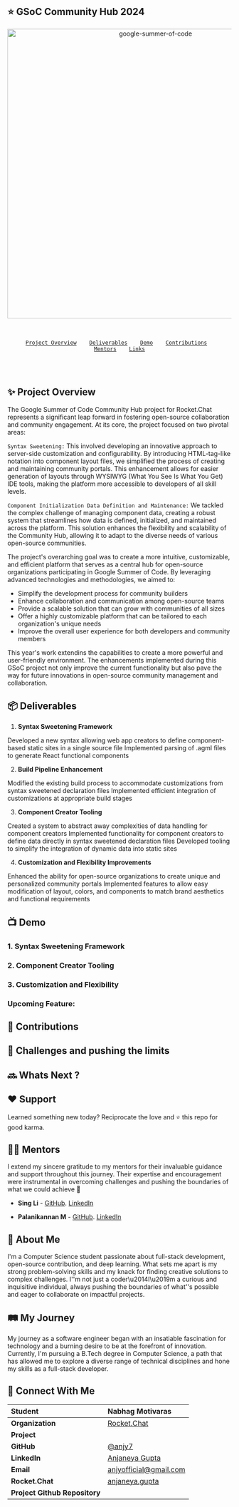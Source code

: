 ## ⭐ GSoC Community Hub 2024
<div align="center">
<a href="https://summerofcode.withgoogle.com/projects/#6521788818784256"><img src="https://i.imgur.com/pgkUceb.png" width="650" alt="google-summer-of-code"></a>
<br>
</div>

<br>
<br>

<p align="center">
<code> <a href="#-project-overview">Project Overview</a>&nbsp;&nbsp;&nbsp; <a href="#-deliverables">Deliverables</a>&nbsp;&nbsp;&nbsp; <a href="#-demo">Demo</a>&nbsp;&nbsp;&nbsp; <a href="#-contributions">Contributions</a>&nbsp;&nbsp;&nbsp; <a href="#-mentors">Mentors</a>&nbsp;&nbsp;&nbsp; <a href="#-links">Links</a>
</code>
</p>

<br>
<br>

## ✨ Project Overview
The Google Summer of Code Community Hub project for Rocket.Chat represents a significant leap forward in fostering open-source collaboration and community engagement.
At its core, the project focused on two pivotal areas:

`Syntax Sweetening:` This involved developing an innovative approach to server-side customization and configurability. By introducing HTML-tag-like notation into component layout files, we simplified the process of creating and maintaining community portals. This enhancement allows for easier generation of layouts through WYSIWYG (What You See Is What You Get) IDE tools, making the platform more accessible to developers of all skill levels.

`Component Initialization Data Definition and Maintenance:` We tackled the complex challenge of managing component data, creating a robust system that streamlines how data is defined, initialized, and maintained across the platform. This solution enhances the flexibility and scalability of the Community Hub, allowing it to adapt to the diverse needs of various open-source communities.

The project's overarching goal was to create a more intuitive, customizable, and efficient platform that serves as a central hub for open-source organizations participating in Google Summer of Code. By leveraging advanced technologies and methodologies, we aimed to:

- Simplify the development process for community builders
-  Enhance collaboration and communication among open-source teams
- Provide a scalable solution that can grow with communities of all sizes
- Offer a highly customizable platform that can be tailored to each organization's unique needs
- Improve the overall user experience for both developers and community members

This year's work extendins the capabilities to create a more powerful and user-friendly environment. The enhancements implemented during this GSoC project not only improve the current functionality but also pave the way for future innovations in open-source community management and collaboration.


## 📦 Deliverables
1. **Syntax Sweetening Framework**

Developed a new syntax allowing web app creators to define component-based static sites in a single source file
Implemented parsing of .agml files to generate React functional components

2. **Build Pipeline Enhancement**

Modified the existing build process to accommodate customizations from syntax sweetened declaration files
Implemented efficient integration of customizations at appropriate build stages

3. **Component Creator Tooling**

Created a system to abstract away complexities of data handling for component creators
Implemented functionality for component creators to define data directly in syntax sweetened declaration files
Developed tooling to simplify the integration of dynamic data into static sites

4. **Customization and Flexibility Improvements**

Enhanced the ability for open-source organizations to create unique and personalized community portals
Implemented features to allow easy modification of layout, colors, and components to match brand aesthetics and functional requirements


## 📺 Demo 
### 1. Syntax Sweetening Framework

### 2. Component Creator Tooling

### 3. Customization and Flexibility


### Upcoming Feature:

## 🚀 Contributions

## 🦾 Challenges and pushing the limits

</div>

## 🔜 Whats Next ?

## ❤️ Support
Learned something new today? Reciprocate the love and ⭐ this repo for good karma.
    
## 🙌🏼 Mentors
I extend my sincere gratitude to my mentors for their invaluable guidance and support throughout this journey. Their expertise and encouragement were instrumental in overcoming challenges and pushing the boundaries of what we could achieve 🙏 

- **Sing Li** - [GitHub](https://github.com/](https://github.com/Sing-Li)). [LinkedIn](https://www.linkedin.com/in/sing-li-119716139/)

- **Palanikannan M** - [GitHub](https://github.com/). [LinkedIn](https://www.linkedin.com/in/)
  
## 👤 About Me
I'm a Computer Science student passionate about full-stack development, open-source contribution, and deep learning. What sets me apart is my strong problem-solving skills and my knack for finding creative solutions to complex challenges. I''m not just a coder\u2014I\u2019m a curious and inquisitive individual, always pushing the boundaries of what''s possible and eager to collaborate on impactful projects.

## 🛤️ My Journey

My journey as a software engineer began with an insatiable fascination for technology and a burning desire to be at the forefront of innovation. Currently, I'm pursuing a B.Tech degree in Computer Science, a path that has allowed me to explore a diverse range of technical disciplines and hone my skills as a full-stack developer.

## 💬 Connect With Me
<div align="center">

| **Student** | Nabhag Motivaras |
|:--------------------|:-------------------|
| **Organization** | [Rocket.Chat](https://rocket.chat/) |
| **Project** | []() |
| **GitHub** | [@anjy7](https://github.com/anjy7) |
| **LinkedIn** | [Anjaneya Gupta](https://www.linkedin.com/in/anjaneya-gupta/) |
| **Email** | <a href="mailto:anjyofficial@gmail.com">anjyofficial@gmail.com</a> |
| **Rocket.Chat** | [anjaneya.gupta](https://open.rocket.chat/direct/anjaneya.gupta) |
| **Project Github Repository** | []() |
       
</div>


